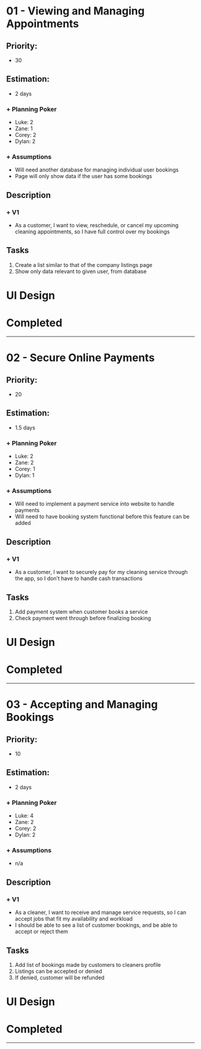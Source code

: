# 01 - Viewing and Managing Appointments

## Priority:  

- 30

## Estimation:  

- 2 days  

### + Planning Poker  
  
- Luke: 2
- Zane: 1
- Corey: 2
- Dylan: 2

### + Assumptions  

- Will need another database for managing individual user bookings
- Page will only show data if the user has some bookings

## Description  

### + V1
- As a customer, I want to view, reschedule, or cancel my upcoming cleaning appointments, so I have full control over my bookings

## Tasks  

1. Create a list similar to that of the company listings page
2. Show only data relevant to given user, from database

# UI Design  
  
# Completed



---

# 02 - Secure Online Payments

## Priority:  

- 20

## Estimation:  

- 1.5 days  

### + Planning Poker  
  
- Luke: 2
- Zane: 2
- Corey: 1
- Dylan: 1

### + Assumptions  

- Will need to implement a payment service into website to handle payments
- Will need to have booking system functional before this feature can be added

## Description  

### + V1
- As a customer, I want to securely pay for my cleaning service through the app, so I don’t have to handle cash transactions

## Tasks  

1. Add payment system when customer books a service
2. Check payment went through before finalizing booking 

# UI Design  
  
# Completed


---

# 03 - Accepting and Managing Bookings

## Priority:  

- 10

## Estimation:  

- 2 days  

### + Planning Poker  
  
- Luke: 4
- Zane: 2
- Corey: 2
- Dylan: 2

### + Assumptions  

- n/a

## Description  

### + V1
- As a cleaner, I want to receive and manage service requests, so I can accept jobs that fit my availability and workload
- I should be able to see a list of customer bookings, and be able to accept or reject them

## Tasks  

1. Add list of bookings made by customers to cleaners profile
2. Listings can be accepted or denied
3. If denied, customer will be refunded 

# UI Design  
  
# Completed


---
